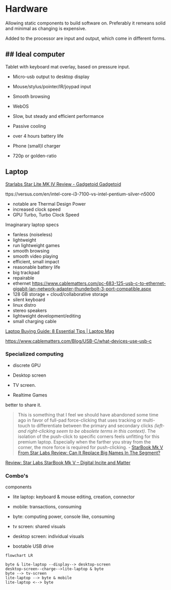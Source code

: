 # Hardware

Allowing static components to build software on. Preferably it remeans solid and minimal as changing is expensive.

Added to the processor are input and output, which come in different forms. 

## ## Ideal computer

Tablet with keyboard mat overlay, based on pressure input.

- Micro-usb output to desktop display

- Mouse/stylus/pointer/IR/joypad input

- Smooth browsing

- WebOS

- Slow, but steady and efficient performance

- Passive cooling

- over 4 hours battery life

- Phone (small)l charger

- 720p or golden-ratio

## Laptop

[Starlabs Star Lite MK IV Review - Gadgetoid Gadgetoid](https://www.gadgetoid.com/2022/07/05/starlabs-star-lite-mk-iv-review/)

ttps://versus.com/en/intel-core-i3-7100-vs-intel-pentium-silver-n5000

- notable are Thermal Design Power
- increased clock speed
- GPU Turbo, Turbo Clock Speed

Imaginarary laptop specs

- fanless (noiseless)
- lightweight
- run lightweight games
- smooth browsing
- smooth video playing
- efficient, small impact
- reasonable battery life
- big trackpad
- repairable
- ethernet https://www.cablematters.com/pc-683-125-usb-c-to-ethernet-gigabit-lan-network-adapter-thunderbolt-3-port-compatible.aspx
- 128 GB storage + cloud/collaborative storage
- silent keyboard
- linux distro
- stereo speakers
- lightweight development/editing
- small charging cable

[Laptop Buying Guide: 8 Essential Tips | Laptop Mag](https://www.laptopmag.com/articles/laptop-buying-guide)

https://www.cablematters.com/Blog/USB-C/what-devices-use-usb-c

### Specialized computing

- discrete GPU

- Desktop screen

- TV screen.

- Realtime Games

better to share it.

> This is something that I feel we should have abandoned some time ago in 
> favor of full-pad force-clicking that uses tracking or multi-touch to 
> differentiate between the primary and secondary clicks *(left- and right-clicking seem to be obsolete terms in this context)*.
>  The isolation of the push-click to specific corners feels unfitting for
>  this premium laptop. Especially when the farther you stray from the 
> corner, the more force is required for push-clicking. - [StarBook Mk V From Star Labs Review: Can It Replace Big Names In The Segment?](https://fossbytes.com/starbook-mk-v-from-star-labs-review/)

[Review: Star Labs StarBook Mk V &#8211; Digital Incite and Matter](https://digitaliandm.com/2021/12/27/review-star-labs-starbook-mk-v/)

### Combo's

components

- lite laptop: keyboard & mouse editing, creation, connector

- mobile: transactions, consuming

- byte: computing power, console like, consuming

- tv screen: shared visuals

- desktop screen: individual visuals

- bootable USB drive

```mermaid
flowchart LR

byte & lite-laptop --display--> desktop-screen
desktop-screen--charge-->lite-laptop & byte
byte --> tv-screen
lite-laptop --> byte & mobile
lite-laptop <--> byte
```
